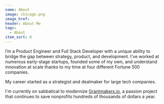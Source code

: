 ```yaml
---
name: About
image: chicago.png
image_href:
header: About Me
tags:
  - About
item_sort: 0
---
```


I’m a Product Engineer and Full Stack Developer with a unique ability to bridge the gap between strategy, product, and development. I’ve worked at numerous early-stage startups, founded some of my own, and understand innovation at scale thanks to my time at four different Fortune 500 companies.

My career started as a strategist and dealmaker for large tech companies.

I'm currently on sabbatical to modernize [Grantmakers.io](http://Grantmakers.io), a passion project that continues to save nonprofits hundreds of thousands of dollars a year.
